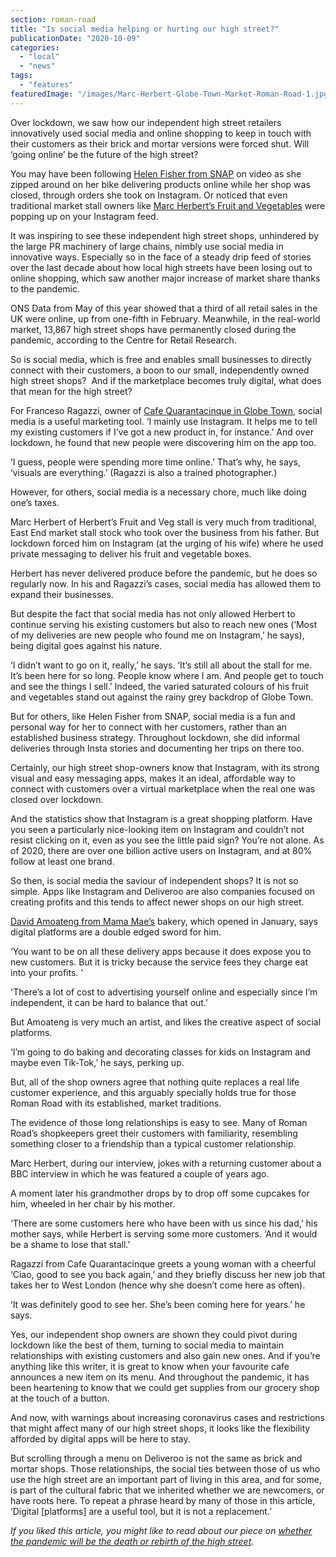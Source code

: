 ```yaml
---
section: roman-road
title: "Is social media helping or hurting our high street?"
publicationDate: "2020-10-09"
categories: 
  - "local"
  - "news"
tags: 
  - "features"
featuredImage: "/images/Marc-Herbert-Globe-Town-Market-Roman-Road-1.jpg"
---
```


Over lockdown, we saw how our independent high street retailers innovatively used social media and online shopping to keep in touch with their customers as their brick and mortar versions were forced shut. Will ‘going online’ be the future of the high street?

You may have been following [Helen Fisher from SNAP](https://romanroadlondon.com/helen-fisher-snap-store-interview/) on video as she zipped around on her bike delivering products online while her shop was closed, through orders she took on Instagram. Or noticed that even traditional market stall owners like [Marc Herbert’s Fruit and Vegetables](https://romanroadlondon.com/herberts-fruit-and-salad-globe-town/) were popping up on your Instagram feed.

It was inspiring to see these independent high street shops, unhindered by the large PR machinery of large chains, nimbly use social media in innovative ways. Especially so in the face of a steady drip feed of stories over the last decade about how local high streets have been losing out to online shopping, which saw another major increase of market share thanks to the pandemic. 

ONS Data from May of this year showed that a third of all retail sales in the UK were online, up from one-fifth in February. Meanwhile, in the real-world market, 13,867 high street shops have permanently closed during the pandemic, according to the Centre for Retail Research.

So is social media, which is free and enables small businesses to directly connect with their customers, a boon to our small, independently owned high street shops?  And if the marketplace becomes truly digital, what does that mean for the high street? 

For Franceso Ragazzi, owner of [Cafe Quarantacinque in Globe Town](https://romanroadlondon.com/lockdown-photo-essay-quarantacinque-francesco-ragazzi/), social media is a useful marketing tool. ‘I mainly use Instagram. It helps me to tell my existing customers if I’ve got a new product in, for instance.’ And over lockdown, he found that new people were discovering him on the app too. 

‘I guess, people were spending more time online.’ That’s why, he says, ‘visuals are everything.’ (Ragazzi is also a trained photographer.)

However, for others, social media is a necessary chore, much like doing one’s taxes. 

Marc Herbert of Herbert’s Fruit and Veg stall is very much from traditional, East End market stall stock who took over the business from his father. But lockdown forced him on Instagram (at the urging of his wife) where he used private messaging to deliver his fruit and vegetable boxes. 

Herbert has never delivered produce before the pandemic, but he does so regularly now. In his and Ragazzi’s cases, social media has allowed them to expand their businesses.

But despite the fact that social media has not only allowed Herbert to continue serving his existing customers but also to reach new ones (‘Most of my deliveries are new people who found me on Instagram,’ he says), being digital goes against his nature.

‘I didn’t want to go on it, really,’ he says. ‘It’s still all about the stall for me. It’s been here for so long. People know where I am. And people get to touch and see the things I sell.’ Indeed, the varied saturated colours of his fruit and vegetables stand out against the rainy grey backdrop of Globe Town.

But for others, like Helen Fisher from SNAP, social media is a fun and personal way for her to connect with her customers, rather than an established business strategy. Throughout lockdown, she did informal deliveries through Insta stories and documenting her trips on there too. 

Certainly, our high street shop-owners know that Instagram, with its strong visual and easy messaging apps, makes it an ideal, affordable way to connect with customers over a virtual marketplace when the real one was closed over lockdown. 

And the statistics show that Instagram is a great shopping platform. Have you seen a particularly nice-looking item on Instagram and couldn’t not resist clicking on it, even as you see the little paid sign? You’re not alone. As of 2020, there are over one billion active users on Instagram, and at 80% follow at least one brand. 

So then, is social media the saviour of independent shops? It is not so simple. Apps like Instagram and Deliveroo are also companies focused on creating profits and this tends to affect newer shops on our high street.

[David Amoateng from Mama Mae’s](https://romanroadlondon.com/mama-mae-cake-shop-opens/) bakery, which opened in January, says digital platforms are a double edged sword for him. 

‘You want to be on all these delivery apps because it does expose you to new customers. But it is tricky because the service fees they charge eat into your profits. '

'There’s a lot of cost to advertising yourself online and especially since I’m independent, it can be hard to balance that out.’

But Amoateng is very much an artist, and likes the creative aspect of social platforms. 

‘I’m going to do baking and decorating classes for kids on Instagram and maybe even Tik-Tok,’ he says, perking up.

But, all of the shop owners agree that nothing quite replaces a real life customer experience, and this arguably specially holds true for those Roman Road with its established, market traditions. 

The evidence of those long relationships is easy to see. Many of Roman Road’s shopkeepers greet their customers with familiarity, resembling something closer to a friendship than a typical customer relationship. 

Marc Herbert, during our interview, jokes with a returning customer about a BBC interview in which he was featured a couple of years ago. 

A moment later his grandmother drops by to drop off some cupcakes for him, wheeled in her chair by his mother.

‘There are some customers here who have been with us since his dad,’ his mother says, while Herbert is serving some more customers. ‘And it would be a shame to lose that stall.’ 

Ragazzi from Cafe Quarantacinque greets a young woman with a cheerful ‘Ciao, good to see you back again,’ and they briefly discuss her new job that takes her to West London (hence why she doesn’t come here as often). 

‘It was definitely good to see her. She’s been coming here for years.’ he says. 

Yes, our independent shop owners are shown they could pivot during lockdown like the best of them, turning to social media to maintain relationships with existing customers and also gain new ones. And if you’re anything like this writer, it is great to know when your favourite cafe announces a new item on its menu. And throughout the pandemic, it has been heartening to know that we could get supplies from our grocery shop at the touch of a button.

And now, with warnings about increasing coronavirus cases and restrictions that might affect many of our high street shops, it looks like the flexibility afforded by digital apps will be here to stay.

But scrolling through a menu on Deliveroo is not the same as brick and mortar shops. Those relationships, the social ties between those of us who use the high street are an important part of living in this area, and for some, is part of the cultural fabric that we inherited whether we are newcomers, or have roots here. To repeat a phrase heard by many of those in this article, ‘Digital \[platforms\] are a useful tool, but it is not a replacement.’

_If you liked this article, you might like to read about our piece on_ [_whether the pandemic will be the death or rebirth of the high street_](https://romanroadlondon.com/high-street-coronavirus-impact/)_._
